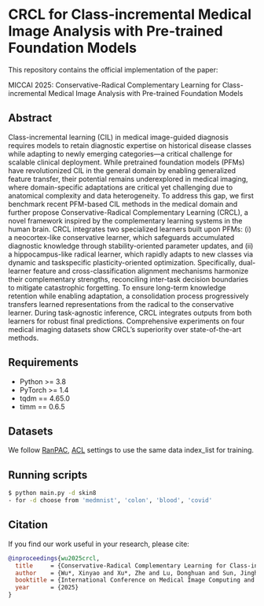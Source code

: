 # CRCL for Class-incremental Medical Image Analysis with Pre-trained Foundation Models
This repository contains the official implementation of the paper:

MICCAI 2025: Conservative-Radical Complementary Learning for Class-incremental Medical Image Analysis with Pre-trained Foundation Models

## Abstract
Class-incremental learning (CIL) in medical image-guided diagnosis requires models to retain diagnostic expertise on historical disease classes while adapting to newly emerging categories—a critical challenge for scalable clinical deployment. While pretrained foundation models (PFMs) have revolutionized CIL in the general domain by enabling generalized feature transfer, their potential remains underexplored in medical imaging, where domain-specific adaptations are critical yet challenging due to anatomical complexity and data heterogeneity. To address this gap, we first benchmark recent PFM-based CIL methods in the medical domain and further propose Conservative-Radical Complementary Learning (CRCL), a novel framework inspired by the complementary learning systems in the human brain. CRCL integrates two specialized learners built upon PFMs: (i) a neocortex-like conservative learner, which safeguards accumulated diagnostic knowledge through stability-oriented parameter updates, and (ii) a hippocampus-like radical learner, which rapidly adapts to new classes via dynamic and taskspecific plasticity-oriented optimization. Specifically, dual-learner feature and cross-classification alignment mechanisms harmonize their complementary strengths, reconciling inter-task decision boundaries to mitigate catastrophic forgetting. To ensure long-term knowledge retention while enabling adaptation, a consolidation process progressively transfers learned representations from the radical to the conservative learner. During task-agnostic inference, CRCL integrates outputs from both learners for robust final predictions. Comprehensive experiments on four medical imaging datasets show CRCL’s superiority over state-of-the-art methods.

## Requirements
- Python >= 3.8  
- PyTorch >= 1.4 
- tqdm == 4.65.0
- timm == 0.6.5

## Datasets
We follow [RanPAC](https://github.com/McDonnell-Research-Lab/RanPAC/tree/main), [ACL](https://github.com/GiantJun/CL_Pytorch/tree/main) settings to use the same data index_list for training.

## Running scripts
```bash
$ python main.py -d skin8
- for -d choose from 'medmnist', 'colon', 'blood', 'covid'
```

## Citation 
If you find our work useful in your research, please cite:
```bibtex
@inproceedings{wu2025crcl,
  title     = {Conservative-Radical Complementary Learning for Class-incremental Medical Image Analysis with Pre-trained Foundation Models},
  author    = {Wu*, Xinyao and Xu*, Zhe and Lu, Donghuan and Sun, Jinghan and Liu, Hong and Shakil, Sadia and Ma, Jiawei and Zheng, Yefeng and Tong, Raymond},
  booktitle = {International Conference on Medical Image Computing and Computer-Assisted Intervention (MICCAI)},
  year      = {2025}
}
```
